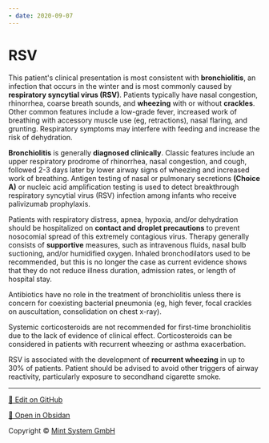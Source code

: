 ```yaml
---
- date: 2020-09-07
---
```


# RSV

<!-- bronchiolitis cause, symptoms, diagnosis, treatment, complications -->

This patient's clinical presentation is most consistent with **bronchiolitis**, an infection that occurs in the winter and is most commonly caused by **respiratory syncytial virus (RSV)**. Patients typically have nasal congestion, rhinorrhea, coarse breath sounds, and **wheezing** with or without **crackles**.  Other common features include a low-grade fever, increased work of  breathing with accessory muscle use (eg, retractions), nasal flaring,  and grunting. Respiratory symptoms may interfere with feeding and  increase the risk of dehydration.

**Bronchiolitis** is generally **diagnosed clinically**.  Classic features include an upper respiratory prodrome of rhinorrhea,  nasal congestion, and cough, followed 2-3 days later by lower airway  signs of wheezing and increased work of breathing. Antigen testing of  nasal or pulmonary secretions **(Choice A)** or nucleic  acid amplification testing is used to detect breakthrough respiratory  syncytial virus (RSV) infection among infants who receive palivizumab  prophylaxis.

Patients with respiratory distress, apnea, hypoxia, and/or dehydration should be hospitalized on **contact and droplet precautions** to prevent nosocomial spread of this extremely contagious virus. Therapy generally consists of **supportive** measures, such as intravenous fluids, nasal bulb suctioning, and/or  humidified oxygen. Inhaled bronchodilators used to be recommended, but  this is no longer the case as current evidence shows that they do not  reduce illness duration, admission rates, or length of hospital stay.

Antibiotics have no role in the treatment of bronchiolitis unless there  is concern for coexisting bacterial pneumonia (eg, high fever, focal  crackles on auscultation, consolidation on chest x-ray).

Systemic corticosteroids are not recommended for first-time  bronchiolitis due to the lack of evidence of clinical effect.  Corticosteroids can be considered in patients with recurrent wheezing or asthma exacerbation.

RSV is associated with the development of **recurrent wheezing** in up to 30% of patients. Patient should be advised to avoid other  triggers of airway reactivity, particularly exposure to secondhand  cigarette smoke.


<hr>

[📝 Edit on GitHub](https://github.com/Mint-System/Knowledge/blob/master/RSV.md)

[📂 Open in Obsidan](obsidian://open?vault=Knowledge%20Mint%20System&file=RSV.md ':target=_self')

<footer>Copyright © <a href="https://www.mint-system.ch/">Mint System GmbH</a></footer>